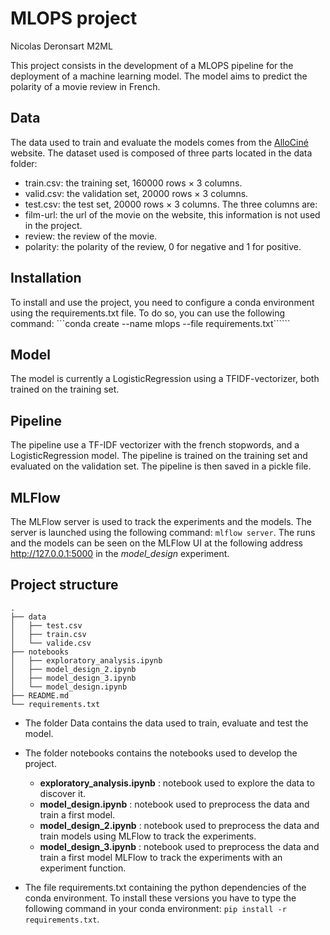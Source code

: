 # MLOPS project
Nicolas Deronsart M2ML


This project consists in the development of a MLOPS pipeline for the deployment of a machine learning model. The model aims to predict the polarity of a movie review in French. 

## Data

The data used to train and evaluate the models comes from the [AlloCiné](https://www.allocine.fr) website.
The dataset used is composed of three parts located in the data folder:
- train.csv: the training set, 160000 rows × 3 columns.
- valid.csv: the validation set, 20000 rows × 3 columns.
- test.csv: the test set, 20000 rows × 3 columns.
The three columns are:
- film-url: the url of the movie on the website, this information is not used in the project.
- review: the review of the movie.
- polarity: the polarity of the review, 0 for negative and 1 for positive.

## Installation
To install and use the project, you need to configure a conda environment using the requirements.txt file. To do so, you can use the following command:
```conda create --name mlops --file requirements.txt``````

## Model
The model is currently a LogisticRegression using a TFIDF-vectorizer, both trained on the training set.

## Pipeline
The pipeline use a TF-IDF vectorizer with the french stopwords, and a LogisticRegression model. The pipeline is trained on the training set and evaluated on the validation set. The pipeline is then saved in a pickle file.

## MLFlow
The MLFlow server is used to track the experiments and the models. The server is launched using the following command:
```mlflow server```. The runs and the models can be seen on the MLFlow UI at the following address http://127.0.0.1:5000 in the *model_design* experiment.

## Project structure
```
.
├── data
│   ├── test.csv
│   ├── train.csv
│   └── valide.csv
├── notebooks
│   ├── exploratory_analysis.ipynb
│   ├── model_design_2.ipynb
│   ├── model_design_3.ipynb
│   └── model_design.ipynb
├── README.md
└── requirements.txt
```

- The folder Data contains the data used to train, evaluate and test the model.

- The folder notebooks contains the notebooks used to develop the project.
    - **exploratory_analysis.ipynb** : notebook used to explore the data to discover it.
    - **model_design.ipynb** : notebook used to preprocess the data and train a first model.
    - **model_design_2.ipynb** : notebook used to preprocess the data and train models using MLFlow to track the experiments.
    - **model_design_3.ipynb** : notebook used to preprocess the data and train a first model MLFlow to track the experiments with an experiment function.

- The file requirements.txt containing the python dependencies of the conda environment. To install these versions you have to type the following command in your conda environment: ```pip install -r requirements.txt```.
